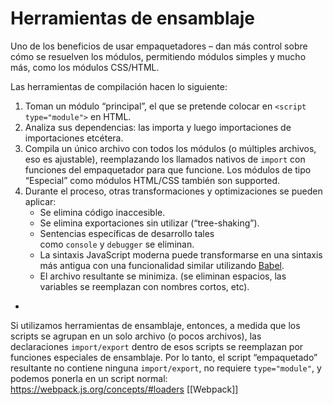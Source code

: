 # Herramientas de ensamblaje


Uno de los beneficios de usar empaquetadores – dan más control sobre cómo se resuelven los módulos, permitiendo módulos simples y mucho más, como los módulos CSS/HTML.

Las herramientas de compilación hacen lo siguiente:

1.  Toman un módulo “principal”, el que se pretende colocar en `<script type="module">` en HTML.
2.  Analiza sus dependencias: las importa y luego importaciones de importaciones etcétera.
3.  Compila un único archivo con todos los módulos (o múltiples archivos, eso es ajustable), reemplazando los llamados nativos de `import` con funciones del empaquetador para que funcione. Los módulos de tipo “Especial” como módulos HTML/CSS también son supported.
4.  Durante el proceso, otras transformaciones y optimizaciones se pueden aplicar:
    -   Se elimina código inaccesible.
    -   Se elimina exportaciones sin utilizar (“tree-shaking”).
    -   Sentencias específicas de desarrollo tales como `console` y `debugger` se eliminan.
    -   La sintaxis JavaScript moderna puede transformarse en una sintaxis más antigua con una funcionalidad similar utilizando [Babel](https://babeljs.io/).
    -   El archivo resultante se minimiza. (se eliminan espacios, las variables se reemplazan con nombres cortos, etc).
-
Si utilizamos herramientas de ensamblaje, entonces, a medida que los scripts se agrupan en un solo archivo (o pocos archivos), las declaraciones `import/export` dentro de esos scripts se reemplazan por funciones especiales de ensamblaje. Por lo tanto, el script “empaquetado” resultante no contiene ninguna `import/export`, no requiere `type="module"`, y podemos ponerla en un script normal:
https://webpack.js.org/concepts/#loaders
[[Webpack]]